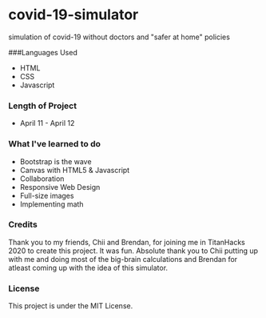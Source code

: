 # covid-19-simulator
simulation of covid-19 without doctors and "safer at home" policies

###Languages Used
- HTML
- CSS
- Javascript

### Length of Project
- April 11 - April 12


### What I've learned to do
- Bootstrap is the wave
- Canvas with HTML5 & Javascript
- Collaboration
- Responsive Web Design
- Full-size images
- Implementing math

### Credits
Thank you to my friends, Chii and Brendan, for joining me in TitanHacks 2020 to create this project. It was fun. Absolute thank you to
Chii putting up with me and doing most of the big-brain calculations and Brendan for atleast coming up with the idea of this simulator.

### License
This project is under the MIT License.
